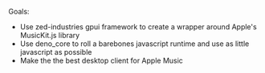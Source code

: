 Goals:

- Use zed-industries gpui framework to create a wrapper around Apple's MusicKit.js library
- Use deno_core to roll a barebones javascript runtime and use as little javascript as possible
- Make the the best desktop client for Apple Music 